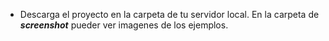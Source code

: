 - Descarga el proyecto en la carpeta de tu servidor local.
En la carpeta de ***screenshot*** pueder ver imagenes de los ejemplos.
